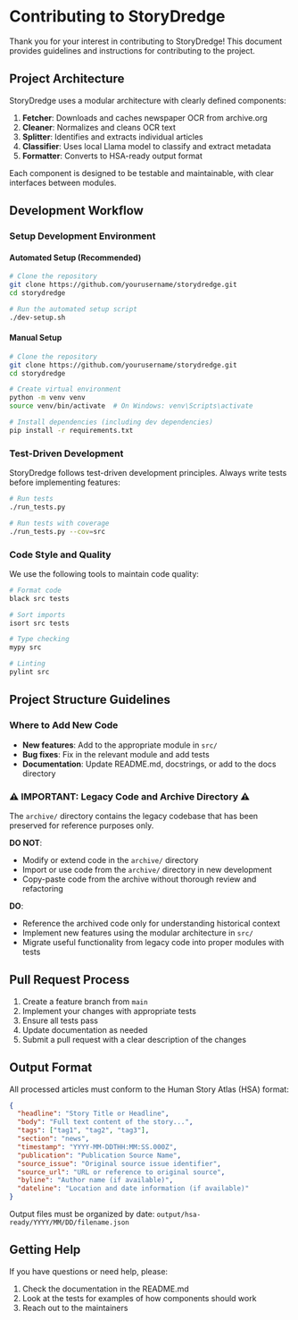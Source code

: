 # Contributing to StoryDredge

Thank you for your interest in contributing to StoryDredge! This document provides guidelines and instructions for contributing to the project.

## Project Architecture

StoryDredge uses a modular architecture with clearly defined components:

1. **Fetcher**: Downloads and caches newspaper OCR from archive.org
2. **Cleaner**: Normalizes and cleans OCR text
3. **Splitter**: Identifies and extracts individual articles
4. **Classifier**: Uses local Llama model to classify and extract metadata
5. **Formatter**: Converts to HSA-ready output format

Each component is designed to be testable and maintainable, with clear interfaces between modules.

## Development Workflow

### Setup Development Environment

#### Automated Setup (Recommended)

```bash
# Clone the repository
git clone https://github.com/yourusername/storydredge.git
cd storydredge

# Run the automated setup script
./dev-setup.sh
```

#### Manual Setup

```bash
# Clone the repository
git clone https://github.com/yourusername/storydredge.git
cd storydredge

# Create virtual environment
python -m venv venv
source venv/bin/activate  # On Windows: venv\Scripts\activate

# Install dependencies (including dev dependencies)
pip install -r requirements.txt
```

### Test-Driven Development

StoryDredge follows test-driven development principles. Always write tests before implementing features:

```bash
# Run tests
./run_tests.py

# Run tests with coverage
./run_tests.py --cov=src
```

### Code Style and Quality

We use the following tools to maintain code quality:

```bash
# Format code
black src tests

# Sort imports
isort src tests

# Type checking
mypy src

# Linting
pylint src
```

## Project Structure Guidelines

### Where to Add New Code

- **New features**: Add to the appropriate module in `src/`
- **Bug fixes**: Fix in the relevant module and add tests
- **Documentation**: Update README.md, docstrings, or add to the docs directory

### ⚠️ IMPORTANT: Legacy Code and Archive Directory ⚠️

The `archive/` directory contains the legacy codebase that has been preserved for reference purposes only.

**DO NOT**:
- Modify or extend code in the `archive/` directory
- Import or use code from the `archive/` directory in new development
- Copy-paste code from the archive without thorough review and refactoring

**DO**:
- Reference the archived code only for understanding historical context
- Implement new features using the modular architecture in `src/`
- Migrate useful functionality from legacy code into proper modules with tests

## Pull Request Process

1. Create a feature branch from `main`
2. Implement your changes with appropriate tests
3. Ensure all tests pass
4. Update documentation as needed
5. Submit a pull request with a clear description of the changes

## Output Format

All processed articles must conform to the Human Story Atlas (HSA) format:

```json
{
  "headline": "Story Title or Headline",
  "body": "Full text content of the story...",
  "tags": ["tag1", "tag2", "tag3"],
  "section": "news",
  "timestamp": "YYYY-MM-DDTHH:MM:SS.000Z",
  "publication": "Publication Source Name",
  "source_issue": "Original source issue identifier",
  "source_url": "URL or reference to original source",
  "byline": "Author name (if available)",
  "dateline": "Location and date information (if available)"
}
```

Output files must be organized by date: `output/hsa-ready/YYYY/MM/DD/filename.json`

## Getting Help

If you have questions or need help, please:
1. Check the documentation in the README.md
2. Look at the tests for examples of how components should work
3. Reach out to the maintainers 
